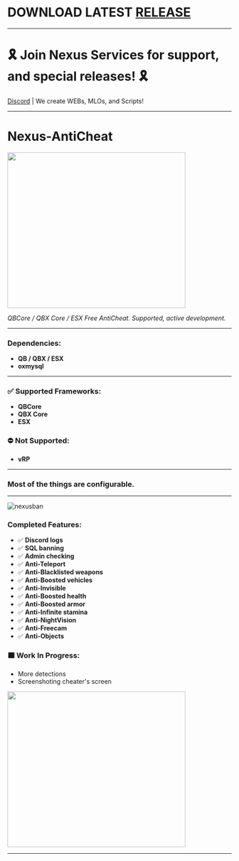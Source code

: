 # DOWNLOAD LATEST [RELEASE](https://github.com/Muffinzo/Nexus-AntiCheat/releases)

---

# 🎗 Join Nexus Services for support, and special releases! 🎗
[Discord](https://discord.gg/KhgGD32nc2) | We create WEBs, MLOs, and Scripts!

---

# **Nexus-AntiCheat**

<img src="https://github.com/user-attachments/assets/71431917-afb8-4bc6-bc15-e1b48a42303a" width="400" height="350" />


_QBCore / QBX Core / ESX Free AntiCheat. Supported, active development._

---

### **Dependencies:**
- **QB / QBX / ESX**
- **oxmysql**

---

### ✅ **Supported Frameworks:**
- **QBCore**
- **QBX Core**
- **ESX**

### ⛔ **Not Supported:**
- **vRP**

---

### **Most of the things are configurable.**

---
![nexusban](https://github.com/user-attachments/assets/70ded137-1189-4978-bd80-a204b701afb4)



### **Completed Features:**
- ✅ **Discord logs**
- ✅ **SQL banning**
- ✅ **Admin checking**
- ✅ **Anti-Teleport**
- ✅ **Anti-Blacklisted weapons**
- ✅ **Anti-Boosted vehicles**
- ✅ **Anti-Invisible**
- ✅ **Anti-Boosted health**
- ✅ **Anti-Boosted armor**
- ✅ **Anti-Infinite stamina**
- ✅ **Anti-NightVision**
- ✅ **Anti-Freecam**
- ✅ **Anti-Objects**

### 🟧 **Work In Progress:**
- More detections
- Screenshoting cheater's screen

<img src="https://github.com/user-attachments/assets/1c2724b1-aefb-438e-a065-9a75781eb0e4" width="400" height="350" />

---

